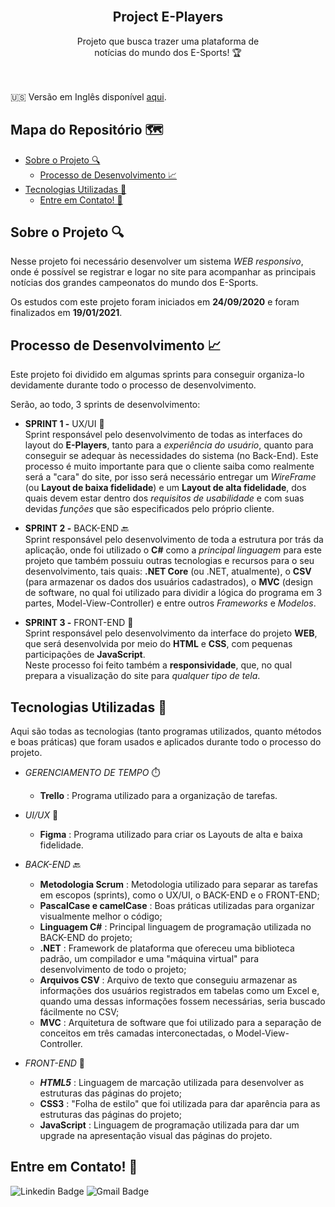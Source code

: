 <link rel="preconnect" href="https://fonts.gstatic.com">
<link href="https://fonts.googleapis.com/css2?family=Roboto:wght@100;300;400;500;700;900&display=swap" rel="stylesheet">

<br>

  <h2 align="center">Project E-Players</h2>

  <p align="center">
    Projeto que busca trazer uma plataforma de <br>notícias do mundo dos E-Sports! 🏆
    <br />
    <br />
    <br />
  </p>
</p>

🇺🇸 Versão em Inglês disponível [aqui](https://github.com/luqonhas/Markdown-Tutorial/blob/master/README_pt-BR.md).

## Mapa do Repositório 🗺️

* [Sobre o Projeto 🔍](#about)
  * [Processo de Desenvolvimento 📈](#process)
* [Tecnologias Utilizadas 🤖](#tec)
  * [Entre em Contato! 🎉](#contact)

<div id='about'/>

## Sobre o Projeto 🔍
Nesse projeto foi necessário desenvolver um sistema *WEB responsivo*, onde é possível se registrar e logar no site para acompanhar as principais notícias dos grandes campeonatos do mundo dos E-Sports.

Os estudos com este projeto foram iniciados em **24/09/2020** e foram finalizados em **19/01/2021**.

<div id='process'/>

## Processo de Desenvolvimento 📈
Este projeto foi dividido em algumas sprints para conseguir organiza-lo devidamente durante todo o processo de desenvolvimento.

Serão, ao todo, 3 sprints de desenvolvimento:

* **SPRINT 1 -** UX/UI 🎨<br>
Sprint responsável pelo desenvolvimento de todas as interfaces do layout do **E-Players**, tanto para a *experiência do usuário*, quanto para conseguir se adequar às necessidades do sistema (no Back-End). Este processo é muito importante para que o cliente saiba como realmente será a "cara" do site, por isso será necessário entregar um *WireFrame* (ou **Layout de baixa fidelidade**) e um **Layout de alta fidelidade**, dos quais devem estar dentro dos *requisitos de usabilidade* e com suas devidas *funções* que são especificados pelo próprio cliente.


* **SPRINT 2 -** BACK-END 🔙<br>
Sprint responsável pelo desenvolvimento de toda a estrutura por trás da aplicação, onde foi utilizado o **C#** como a *principal linguagem* para este projeto que também possuiu outras tecnologias e recursos para o seu desenvolvimento, tais quais: **.NET Core** (ou .NET, atualmente), o **CSV** (para armazenar os dados dos usuários cadastrados), o **MVC** (design de software, no qual foi utilizado para dividir a lógica do programa em 3 partes, Model-View-Controller) e entre outros *Frameworks* e *Modelos*.


* **SPRINT 3 -** FRONT-END 📰<br>
Sprint responsável pelo desenvolvimento da interface do projeto **WEB**, que será desenvolvida por meio do **HTML** e **CSS**, com pequenas participações de **JavaScript**. <br>Neste processo foi feito também a **responsividade**, que, no qual prepara a visualização do site para *qualquer tipo de tela*.

<div id = "tec"/>

## Tecnologias Utilizadas 🤖
Aqui são todas as tecnologias (tanto programas utilizados, quanto métodos e boas práticas) que foram usados e aplicados durante todo o processo do projeto.

* *GERENCIAMENTO DE TEMPO* ⏱️<br>
  * **Trello** : Programa utilizado para a organização de tarefas.

* *UI/UX* 🎨<br>
  * **Figma** : Programa utilizado para criar os Layouts de alta e baixa fidelidade.

* *BACK-END* 🔙<br>
  * **Metodologia Scrum** : Metodologia utilizado para separar as tarefas em escopos (sprints), como o UX/UI, o BACK-END e o FRONT-END;
  * **PascalCase e camelCase** : Boas práticas utilizadas para organizar visualmente melhor o código;
  * **Linguagem C#** : Principal linguagem de programação utilizada no BACK-END do projeto;
  * **.NET** : Framework de plataforma que ofereceu uma biblioteca padrão, um compilador e uma "máquina virtual" para desenvolvimento de todo o projeto;
  * **Arquivos CSV** : Arquivo de texto que conseguiu armazenar as informações dos usuários registrados em tabelas como um Excel e, quando uma dessas informações fossem necessárias, seria buscado fácilmente no CSV;
  * **MVC** : Arquitetura de software que foi utilizado para a separação de conceitos em três camadas interconectadas, o Model-View-Controller.

* *FRONT-END* 📰<br>
  * _**HTML5**_ : Linguagem de marcação utilizada para desenvolver as estruturas das páginas do projeto;
  * **CSS3** : "Folha de estilo" que foi utilizada para dar aparência para as estruturas das páginas do projeto;
  * **JavaScript** : Linguagem de programação utilizada para dar um upgrade na apresentação visual das páginas do projeto.

<div id="contact"/>

## Entre em Contato! 🎉
![Linkedin Badge](https://img.shields.io/badge/-Lucas%20Apolinário-%231572B6?style=flat-square&logo=Linkedin&logoColor=white&link=https://www.linkedin.com/in/luqonhas/)
![Gmail Badge](https://img.shields.io/badge/-apolinariodev@gmail.com-CC2927?style=flat-square&logo=Gmail&logoColor=white)
